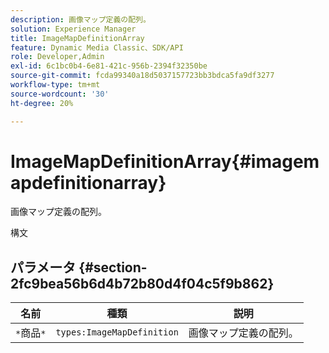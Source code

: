 ```yaml
---
description: 画像マップ定義の配列。
solution: Experience Manager
title: ImageMapDefinitionArray
feature: Dynamic Media Classic、SDK/API
role: Developer,Admin
exl-id: 6c1bc0b4-6e81-421c-956b-2394f32350be
source-git-commit: fcda99340a18d5037157723bb3bdca5fa9df3277
workflow-type: tm+mt
source-wordcount: '30'
ht-degree: 20%

---
```


# ImageMapDefinitionArray{#imagemapdefinitionarray}

画像マップ定義の配列。

構文

## パラメータ {#section-2fc9bea56b6d4b72b80d4f04c5f9b862}

| 名前 | 種類 | 説明 |
|---|---|---|
| `*`商品`*` | `types:ImageMapDefinition` | 画像マップ定義の配列。 |
